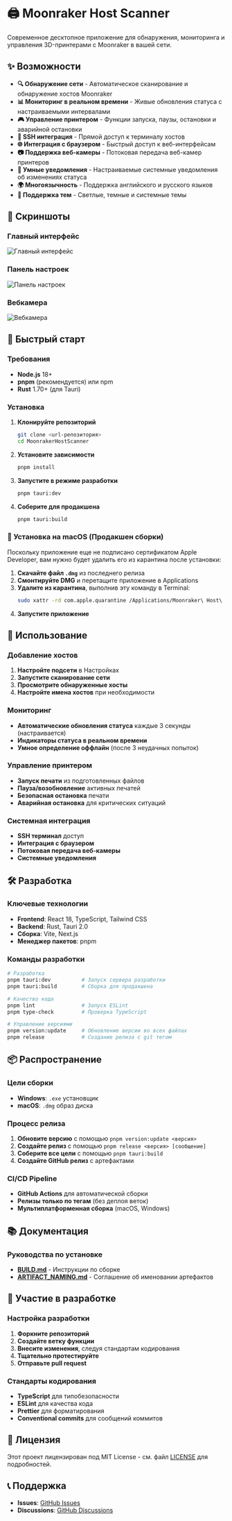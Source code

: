 # 🖨️ Moonraker Host Scanner

Современное десктопное приложение для обнаружения, мониторинга и управления 3D-принтерами с Moonraker в вашей сети.

## ✨ Возможности

- **🔍 Обнаружение сети** - Автоматическое сканирование и обнаружение хостов Moonraker
- **📊 Мониторинг в реальном времени** - Живые обновления статуса с настраиваемыми интервалами
- **🎮 Управление принтером** - Функции запуска, паузы, остановки и аварийной остановки
- **🔗 SSH интеграция** - Прямой доступ к терминалу хостов
- **🌐 Интеграция с браузером** - Быстрый доступ к веб-интерфейсам
- **📷 Поддержка веб-камеры** - Потоковая передача веб-камер принтеров
- **🔔 Умные уведомления** - Настраиваемые системные уведомления об изменениях статуса
- **🌍 Многоязычность** - Поддержка английского и русского языков
- **🎨 Поддержка тем** - Светлые, темные и системные темы

## 📸 Скриншоты

### Главный интерфейс
![Главный интерфейс](./screenshots/MHS_main.png)

### Панель настроек
![Панель настроек](./screenshots/MHS_settings.png)

### Вебкамера
![Вебкамера](./screenshots/MHS_webcam.png)

## 🚀 Быстрый старт

### Требования

- **Node.js** 18+ 
- **pnpm** (рекомендуется) или npm
- **Rust** 1.70+ (для Tauri)

### Установка

1. **Клонируйте репозиторий**
   ```bash
   git clone <url-репозитория>
   cd MoonrakerHostScanner
   ```

2. **Установите зависимости**
   ```bash
   pnpm install
   ```

3. **Запустите в режиме разработки**
   ```bash
   pnpm tauri:dev
   ```

4. **Соберите для продакшена**
   ```bash
   pnpm tauri:build
   ```

### 🍎 Установка на macOS (Продакшен сборки)

Поскольку приложение еще не подписано сертификатом Apple Developer, вам нужно будет удалить его из карантина после установки:

1. **Скачайте файл `.dmg`** из последнего релиза
2. **Смонтируйте DMG** и перетащите приложение в Applications
3. **Удалите из карантина**, выполнив эту команду в Terminal:
   ```bash
   sudo xattr -rd com.apple.quarantine /Applications/Moonraker\ Host\ Scanner.app
   ```
4. **Запустите приложение**

## 📱 Использование

### Добавление хостов
1. **Настройте подсети** в Настройках
2. **Запустите сканирование сети**
3. **Просмотрите обнаруженные хосты**
4. **Настройте имена хостов** при необходимости

### Мониторинг
- **Автоматические обновления статуса** каждые 3 секунды (настраивается)
- **Индикаторы статуса в реальном времени**
- **Умное определение оффлайн** (после 3 неудачных попыток)

### Управление принтером
- **Запуск печати** из подготовленных файлов
- **Пауза/возобновление** активных печатей
- **Безопасная остановка** печати
- **Аварийная остановка** для критических ситуаций

### Системная интеграция
- **SSH терминал** доступ
- **Интеграция с браузером**
- **Потоковая передача веб-камеры**
- **Системные уведомления**

## 🛠️ Разработка

### Ключевые технологии
- **Frontend**: React 18, TypeScript, Tailwind CSS
- **Backend**: Rust, Tauri 2.0
- **Сборка**: Vite, Next.js
- **Менеджер пакетов**: pnpm

### Команды разработки
```bash
# Разработка
pnpm tauri:dev          # Запуск сервера разработки
pnpm tauri:build        # Сборка для продакшена

# Качество кода
pnpm lint               # Запуск ESLint
pnpm type-check         # Проверка TypeScript

# Управление версиями
pnpm version:update     # Обновление версии во всех файлах
pnpm release            # Создание релиза с git тегом
```

## 📦 Распространение

### Цели сборки
- **Windows**: `.exe` установщик
- **macOS**: `.dmg` образ диска

### Процесс релиза
1. **Обновите версию** с помощью `pnpm version:update <версия>`
2. **Создайте релиз** с помощью `pnpm release <версия> [сообщение]`
3. **Соберите все цели** с помощью `pnpm tauri:build`
4. **Создайте GitHub релиз** с артефактами

### CI/CD Pipeline
- **GitHub Actions** для автоматической сборки
- **Релизы только по тегам** (без деплоя веток)
- **Мультиплатформенная сборка** (macOS, Windows)

## 📚 Документация

### Руководства по установке
- **[BUILD.md](./readme/BUILD.md)** - Инструкции по сборке
- **[ARTIFACT_NAMING.md](./readme/ARTIFACT_NAMING.md)** - Соглашение об именовании артефактов

## 🤝 Участие в разработке

### Настройка разработки
1. **Форкните репозиторий**
2. **Создайте ветку функции**
3. **Внесите изменения**, следуя стандартам кодирования
4. **Тщательно протестируйте**
5. **Отправьте pull request**

### Стандарты кодирования
- **TypeScript** для типобезопасности
- **ESLint** для качества кода
- **Prettier** для форматирования
- **Conventional commits** для сообщений коммитов

## 📄 Лицензия

Этот проект лицензирован под MIT License - см. файл [LICENSE](LICENSE) для подробностей.

## 📞 Поддержка

- **Issues**: [GitHub Issues](https://github.com/your-repo/issues)
- **Discussions**: [GitHub Discussions](https://github.com/your-repo/discussions)

